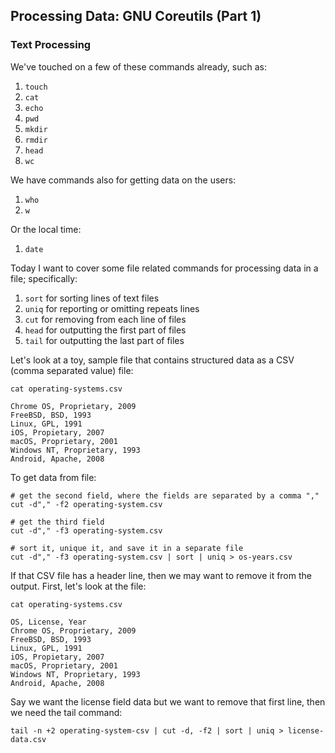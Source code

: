 ## Processing Data: GNU Coreutils (Part 1)

### Text Processing

We've touched on a few of these commands already, such as:

1. ``touch``
1. ``cat``
1. ``echo``
1. ``pwd``
1. ``mkdir``
1. ``rmdir``
1. ``head``
1. ``wc``

We have commands also for getting data on the users:

1. ``who``
1. ``w``

Or the local time:

1. ``date``

Today I want to cover some file related commands for processing data in a file; specifically:

1. ``sort`` for sorting lines of text files
1. ``uniq`` for reporting or omitting repeats lines
1. ``cut`` for removing from each line of files
1. ``head`` for outputting the first part of files
1. ``tail`` for outputting the last part of files

Let's look at a toy, sample file that contains structured data as a CSV (comma separated value) file:

```
cat operating-systems.csv

Chrome OS, Proprietary, 2009
FreeBSD, BSD, 1993
Linux, GPL, 1991
iOS, Propietary, 2007
macOS, Proprietary, 2001
Windows NT, Proprietary, 1993
Android, Apache, 2008
```

To get data from file:

```
# get the second field, where the fields are separated by a comma ","
cut -d"," -f2 operating-system.csv

# get the third field
cut -d"," -f3 operating-system.csv

# sort it, unique it, and save it in a separate file
cut -d"," -f3 operating-system.csv | sort | uniq > os-years.csv
```

If that CSV file has a header line, then we may want to remove it from the output. First, let's look at the file:

```
cat operating-systems.csv

OS, License, Year
Chrome OS, Proprietary, 2009
FreeBSD, BSD, 1993
Linux, GPL, 1991
iOS, Propietary, 2007
macOS, Proprietary, 2001
Windows NT, Proprietary, 1993
Android, Apache, 2008
```

Say we want the license field data but we want to remove that first line, then we need the tail command:

```
tail -n +2 operating-system-csv | cut -d, -f2 | sort | uniq > license-data.csv
```

